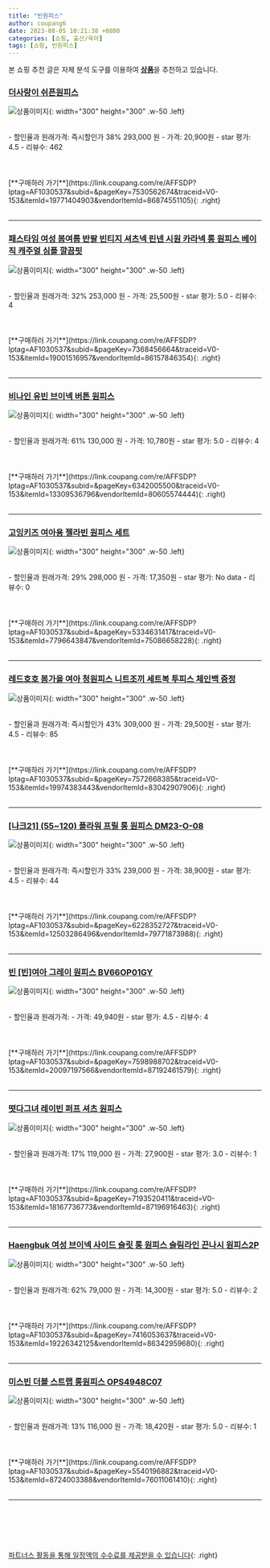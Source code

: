 ```yaml
---
title: "빈원피스"
author: coupang6
date: 2023-08-05 10:21:38 +0800
categories: [쇼핑, 출산/육아]
tags: [쇼핑, 빈원피스]
---
```


본 쇼핑 추천 글은 자체 분석 도구를 이용하여 [**상품**](https://link.coupang.com/a/bao1ui)을 추천하고 있습니다.

### [더사랑이 쉬픈원피스](https://link.coupang.com/re/AFFSDP?lptag=AF1030537&subid=&pageKey=7530562674&traceid=V0-153&itemId=19771404903&vendorItemId=86874551105)

![상품이미지](https://thumbnail9.coupangcdn.com/thumbnails/remote/230x230ex/image/vendor_inventory/9830/45bbff1f9a733ca38a6fc88d60c965fd13276802b35dcefacb3557779443.jpg){: width="300" height="300" .w-50 .left}


<br>
- 할인율과 원래가격: 즉시할인가 38%  293,000   원
- 가격: 20,900원
- star 평가: 4.5
- 리뷰수: 462
<br>
<br>
<br>
<br>
[**구매하러 가기**](https://link.coupang.com/re/AFFSDP?lptag=AF1030537&subid=&pageKey=7530562674&traceid=V0-153&itemId=19771404903&vendorItemId=86874551105){: .right}
<br>
<br>

---

### [패스타임 여성 봄여름 반팔 빈티지 셔츠넥 린넨 시원 카라넥 롱 원피스 베이직 캐주얼 심플 깔끔핏](https://link.coupang.com/re/AFFSDP?lptag=AF1030537&subid=&pageKey=7368456664&traceid=V0-153&itemId=19001516957&vendorItemId=86157846354)

![상품이미지](https://thumbnail9.coupangcdn.com/thumbnails/remote/230x230ex/image/vendor_inventory/58e0/f4b45a5dd7d12e72f32defb6a194445c8f18caada188c8d7dd7aea9794c6.png){: width="300" height="300" .w-50 .left}


<br>
- 할인율과 원래가격: 32%  253,000   원
- 가격: 25,500원
- star 평가: 5.0
- 리뷰수: 4
<br>
<br>
<br>
<br>
[**구매하러 가기**](https://link.coupang.com/re/AFFSDP?lptag=AF1030537&subid=&pageKey=7368456664&traceid=V0-153&itemId=19001516957&vendorItemId=86157846354){: .right}
<br>
<br>

---

### [비나인 유빈 브이넥 버튼 원피스](https://link.coupang.com/re/AFFSDP?lptag=AF1030537&subid=&pageKey=6342005500&traceid=V0-153&itemId=13309536796&vendorItemId=80605574444)

![상품이미지](https://thumbnail9.coupangcdn.com/thumbnails/remote/230x230ex/image/vendor_inventory/f9e8/2d5e4de43973ce66fed1ddbb931ae28b683b5e289654451e317574a3776f.jpg){: width="300" height="300" .w-50 .left}


<br>
- 할인율과 원래가격: 61%  130,000   원
- 가격: 10,780원
- star 평가: 5.0
- 리뷰수: 4
<br>
<br>
<br>
<br>
[**구매하러 가기**](https://link.coupang.com/re/AFFSDP?lptag=AF1030537&subid=&pageKey=6342005500&traceid=V0-153&itemId=13309536796&vendorItemId=80605574444){: .right}
<br>
<br>

---

### [고잉키즈 여아용 젤라빈 원피스 세트](https://link.coupang.com/re/AFFSDP?lptag=AF1030537&subid=&pageKey=5334631417&traceid=V0-153&itemId=7796643847&vendorItemId=75086658228)

![상품이미지](https://thumbnail7.coupangcdn.com/thumbnails/remote/230x230ex/image/retail/images/2021/04/08/17/5/3a5bea08-1567-41c4-a0ad-55e83b8fadb8.jpg){: width="300" height="300" .w-50 .left}


<br>
- 할인율과 원래가격: 29%  298,000   원
- 가격: 17,350원
- star 평가: No data
- 리뷰수: 0
<br>
<br>
<br>
<br>
[**구매하러 가기**](https://link.coupang.com/re/AFFSDP?lptag=AF1030537&subid=&pageKey=5334631417&traceid=V0-153&itemId=7796643847&vendorItemId=75086658228){: .right}
<br>
<br>

---

### [레드호호 봄가을 여아 청원피스 니트조끼 세트복 투피스 체인백 증정](https://link.coupang.com/re/AFFSDP?lptag=AF1030537&subid=&pageKey=7572668385&traceid=V0-153&itemId=19974383443&vendorItemId=83042907906)

![상품이미지](https://thumbnail6.coupangcdn.com/thumbnails/remote/230x230ex/image/vendor_inventory/757f/e5c4df073ac0175972baaaa5627eedff32bc194a69b2c959fc314ad643c0.jpg){: width="300" height="300" .w-50 .left}


<br>
- 할인율과 원래가격: 즉시할인가 43%  309,000   원
- 가격: 29,500원
- star 평가: 4.5
- 리뷰수: 85
<br>
<br>
<br>
<br>
[**구매하러 가기**](https://link.coupang.com/re/AFFSDP?lptag=AF1030537&subid=&pageKey=7572668385&traceid=V0-153&itemId=19974383443&vendorItemId=83042907906){: .right}
<br>
<br>

---

### [[나크21] (55~120) 플라워 프릴 롱 원피스 DM23-O-08](https://link.coupang.com/re/AFFSDP?lptag=AF1030537&subid=&pageKey=6228352727&traceid=V0-153&itemId=12503286496&vendorItemId=79771873988)

![상품이미지](https://thumbnail7.coupangcdn.com/thumbnails/remote/230x230ex/image/vendor_inventory/6887/51694a9cd2cef9d79b0e737a35aaf9b8ac4b6057d16bb254a292688dbbe3.jpg){: width="300" height="300" .w-50 .left}


<br>
- 할인율과 원래가격: 즉시할인가 33%  239,000   원
- 가격: 38,900원
- star 평가: 4.5
- 리뷰수: 44
<br>
<br>
<br>
<br>
[**구매하러 가기**](https://link.coupang.com/re/AFFSDP?lptag=AF1030537&subid=&pageKey=6228352727&traceid=V0-153&itemId=12503286496&vendorItemId=79771873988){: .right}
<br>
<br>

---

### [빈 [빈]여아 그레이 원피스 BV66OP01GY](https://link.coupang.com/re/AFFSDP?lptag=AF1030537&subid=&pageKey=7598988702&traceid=V0-153&itemId=20097197566&vendorItemId=87192461579)

![상품이미지](https://thumbnail10.coupangcdn.com/thumbnails/remote/230x230ex/image/vendor_inventory/97f7/978aee336417d50b0f5a987d205c46cb09b4cbd6d90649e8bf0ffa5ef34c.jpg){: width="300" height="300" .w-50 .left}


<br>
- 할인율과 원래가격: 
- 가격: 49,940원
- star 평가: 4.5
- 리뷰수: 4
<br>
<br>
<br>
<br>
[**구매하러 가기**](https://link.coupang.com/re/AFFSDP?lptag=AF1030537&subid=&pageKey=7598988702&traceid=V0-153&itemId=20097197566&vendorItemId=87192461579){: .right}
<br>
<br>

---

### [떳다그녀 레이빈 퍼프 셔츠 원피스](https://link.coupang.com/re/AFFSDP?lptag=AF1030537&subid=&pageKey=7193520411&traceid=V0-153&itemId=18167736773&vendorItemId=87196916463)

![상품이미지](https://thumbnail9.coupangcdn.com/thumbnails/remote/230x230ex/image/vendor_inventory/e9e3/a9d7049a19a9c106bdc356cc49805a26636726df361b20cb565a11657af5.jpg){: width="300" height="300" .w-50 .left}


<br>
- 할인율과 원래가격: 17%  119,000   원
- 가격: 27,900원
- star 평가: 3.0
- 리뷰수: 1
<br>
<br>
<br>
<br>
[**구매하러 가기**](https://link.coupang.com/re/AFFSDP?lptag=AF1030537&subid=&pageKey=7193520411&traceid=V0-153&itemId=18167736773&vendorItemId=87196916463){: .right}
<br>
<br>

---

### [Haengbuk 여성 브이넥 사이드 슬릿 롱 원피스 슬림라인 끈나시 원피스2P](https://link.coupang.com/re/AFFSDP?lptag=AF1030537&subid=&pageKey=7416053637&traceid=V0-153&itemId=19226342125&vendorItemId=86342959680)

![상품이미지](https://thumbnail6.coupangcdn.com/thumbnails/remote/230x230ex/image/vendor_inventory/a4dd/4f7e657f2969eabc34ea66880c69b7dc93ef36127bebdfc72eaedcf18d14.png){: width="300" height="300" .w-50 .left}


<br>
- 할인율과 원래가격: 62%  79,000   원
- 가격: 14,300원
- star 평가: 5.0
- 리뷰수: 2
<br>
<br>
<br>
<br>
[**구매하러 가기**](https://link.coupang.com/re/AFFSDP?lptag=AF1030537&subid=&pageKey=7416053637&traceid=V0-153&itemId=19226342125&vendorItemId=86342959680){: .right}
<br>
<br>

---

### [미스빈 더블 스트랩 롱원피스 OPS4948C07](https://link.coupang.com/re/AFFSDP?lptag=AF1030537&subid=&pageKey=5540196882&traceid=V0-153&itemId=8724003388&vendorItemId=76011061410)

![상품이미지](https://thumbnail8.coupangcdn.com/thumbnails/remote/230x230ex/image/rs_quotation_api/76yrmpq5/e6f7914a06774bbeb7ff44557fb6b18d.jpg){: width="300" height="300" .w-50 .left}


<br>
- 할인율과 원래가격: 13%  116,000   원
- 가격: 18,420원
- star 평가: 5.0
- 리뷰수: 1
<br>
<br>
<br>
<br>
[**구매하러 가기**](https://link.coupang.com/re/AFFSDP?lptag=AF1030537&subid=&pageKey=5540196882&traceid=V0-153&itemId=8724003388&vendorItemId=76011061410){: .right}
<br>
<br>

---
<br><br><br><br><br> [파트너스 활동을 통해 일정액의 수수료를 제공받을 수 있습니다](https://link.coupang.com/a/bao1ui){: .right}